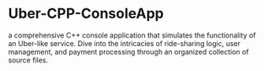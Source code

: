 # Uber-CPP-ConsoleApp
 a comprehensive C++ console application that simulates the functionality of an Uber-like service. Dive into the intricacies of ride-sharing logic, user management, and payment processing through an organized collection of source files.
